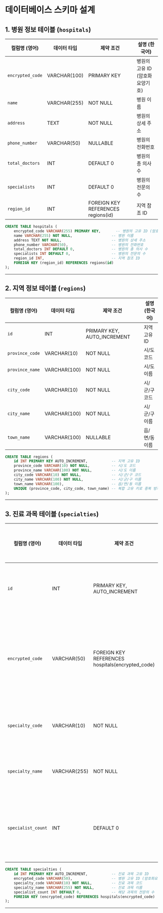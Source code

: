 
# 데이터베이스 스키마 설계

## 1. 병원 정보 테이블 (`hospitals`)

| **컬럼명 (영어)**    | **데이터 타입** | **제약 조건**                    | **설명 (한국어)**            |
|---------------------|----------------|----------------------------------|-----------------------------|
| `encrypted_code`    | VARCHAR(100)   | PRIMARY KEY                     | 병원의 고유 ID (암호화요양기호) |
| `name`              | VARCHAR(255)  | NOT NULL                        | 병원 이름                   |
| `address`           | TEXT          | NOT NULL                        | 병원의 상세 주소            |
| `phone_number`      | VARCHAR(50)   | NULLABLE                        | 병원의 전화번호             |
| `total_doctors`     | INT           | DEFAULT 0                       | 병원의 총 의사 수           |
| `specialists`       | INT           | DEFAULT 0                       | 병원의 전문의 수            |
| `region_id`         | INT           | FOREIGN KEY REFERENCES regions(id) | 지역 참조 ID              |

```sql
CREATE TABLE hospitals (
    encrypted_code VARCHAR(255) PRIMARY KEY,       -- 병원의 고유 ID (암호화요양기호)
    name VARCHAR(255) NOT NULL,                  -- 병원 이름
    address TEXT NOT NULL,                       -- 병원의 상세 주소
    phone_number VARCHAR(50),                    -- 병원의 전화번호
    total_doctors INT DEFAULT 0,                 -- 병원의 총 의사 수
    specialists INT DEFAULT 0,                   -- 병원의 전문의 수
    region_id INT,                               -- 지역 참조 ID
    FOREIGN KEY (region_id) REFERENCES regions(id)
);
```

---

## 2. 지역 정보 테이블 (`regions`)

| **컬럼명 (영어)**    | **데이터 타입** | **제약 조건**                    | **설명 (한국어)**            |
|---------------------|----------------|----------------------------------|-----------------------------|
| `id`               | INT           | PRIMARY KEY, AUTO_INCREMENT      | 지역 고유 ID                |
| `province_code`     | VARCHAR(10)   | NOT NULL                        | 시/도 코드                  |
| `province_name`     | VARCHAR(100)  | NOT NULL                        | 시/도 이름                  |
| `city_code`         | VARCHAR(10)   | NOT NULL                        | 시/군/구 코드               |
| `city_name`         | VARCHAR(100)  | NOT NULL                        | 시/군/구 이름               |
| `town_name`         | VARCHAR(100)  | NULLABLE                        | 읍/면/동 이름               |

```sql
CREATE TABLE regions (
    id INT PRIMARY KEY AUTO_INCREMENT,           -- 지역 고유 ID
    province_code VARCHAR(10) NOT NULL,          -- 시/도 코드
    province_name VARCHAR(100) NOT NULL,         -- 시/도 이름
    city_code VARCHAR(10) NOT NULL,              -- 시/군/구 코드
    city_name VARCHAR(100) NOT NULL,             -- 시/군/구 이름
    town_name VARCHAR(100),                      -- 읍/면/동 이름
    UNIQUE (province_code, city_code, town_name) -- 복합 고유 키로 중복 방지
);

```

---

## 3. 진료 과목 테이블 (`specialties`)

| **컬럼명 (영어)**    | **데이터 타입** | **제약 조건**                    | **설명 (한국어)**            |
|---------------------|----------------|----------------------------------|-----------------------------|
| `id`               | INT           | PRIMARY KEY, AUTO_INCREMENT      | 진료 과목 고유 ID           |
| `encrypted_code`    | VARCHAR(50)   | FOREIGN KEY REFERENCES hospitals(encrypted_code) | 병원 고유 ID (암호화요양기호) |
| `specialty_code`    | VARCHAR(10)   | NOT NULL                        | 진료 과목 코드              |
| `specialty_name`    | VARCHAR(255)  | NOT NULL                        | 진료 과목 이름              |
| `specialist_count`  | INT           | DEFAULT 0                       | 해당 과목의 전문의 수       |

```sql
CREATE TABLE specialties (
    id INT PRIMARY KEY AUTO_INCREMENT,           -- 진료 과목 고유 ID
    encrypted_code VARCHAR(50),                  -- 병원 고유 ID (암호화요양기호)
    specialty_code VARCHAR(10) NOT NULL,         -- 진료 과목 코드
    specialty_name VARCHAR(255) NOT NULL,        -- 진료 과목 이름
    specialist_count INT DEFAULT 0,              -- 해당 과목의 전문의 수
    FOREIGN KEY (encrypted_code) REFERENCES hospitals(encrypted_code)
);
```

---
